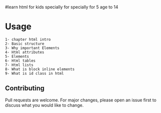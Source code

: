 #learn html for kids specially for specially for 5 age to 14

# Usage
```
1- chapter html intro 
2- Basic structure
3- Why important Elements
4- Html attributes
5- Elements
6- Html tables
7- Html lists
8- What is block inline elements
9- What is id class in html
```

## Contributing
Pull requests are welcome. For major changes, please open an issue first to discuss what you would like to change.


